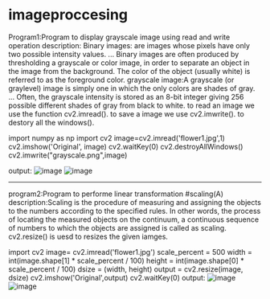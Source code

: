 # imageproccesing
Program1:Program to display grayscale image using read and write operation
    description:
Binary images: are images whose pixels have only two possible intensity values. ... Binary images are often produced by thresholding a grayscale or color image, in order to separate an object in the image from the background. The color of the object (usually white) is referred to as the foreground color.
grayscale image:A grayscale (or graylevel) image is simply one in which the only colors are shades of gray. ... Often, the grayscale intensity is stored as an 8-bit integer giving 256 possible different shades of gray from black to white.
to read an image we use the function cv2.imread().
to save a image we use cv2.imwrite().
to destory all the windows().

import numpy as np
import cv2
image=cv2.imread('flower1.jpg',1)
cv2.imshow('Original', image) 
cv2.waitKey(0)
cv2.destroyAllWindows() 
cv2.imwrite("grayscale.png",image) 

output:
![image](https://user-images.githubusercontent.com/72436785/104417169-d0cc4480-5529-11eb-8b18-92c391cbe2d4.png)
![image](https://user-images.githubusercontent.com/72436785/104417993-1ccbb900-552b-11eb-919a-338e861b7ff1.png)
**********************************************************************************************************************
program2:Program to performe linear transformation #scaling(A)
description:Scaling is the procedure of measuring and assigning the objects to the numbers according to the specified rules. In other words, the process of locating the measured objects on the continuum, a continuous sequence of numbers to which the objects are assigned is called as scaling.
cv2.resize() is uesd to resizes the given iamges.

import cv2
image= cv2.imread('flower1.jpg')
scale_percent = 500
width = int(image.shape[1] * scale_percent / 100)
height = int(image.shape[0] * scale_percent / 100)
dsize = (width, height)
output = cv2.resize(image, dsize)
cv2.imshow('Original',output) 
cv2.waitKey(0)
output:
![image](https://user-images.githubusercontent.com/72436785/104422255-5bfd0880-5531-11eb-8112-47b67380feea.png)
![image](https://user-images.githubusercontent.com/72436785/104423301-c3678800-5532-11eb-8663-8c8c586dfda6.png)







